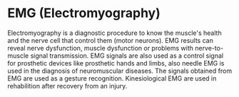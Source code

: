 #                                                                EMG (Electromyography)
Electromyography is a diagnostic procedure to know the muscle's health and the nerve cell that control them (motor neurons). EMG results can reveal nerve dysfunction, muscle dysfunction or problems with nerve-to-muscle signal transmission. EMG signals are also used as a control signal for prosthetic devices like prosthetic hands and limbs, also needle EMG is used in the diagnosis of neuromuscular diseases. The signals obtained from EMG are used as a gesture recognition. Kinesiological EMG are used in rehabilition after recovery from an injury.
